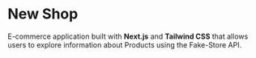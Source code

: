 # New Shop

E-commerce application built with **Next.js** and **Tailwind CSS** that allows users to explore information about Products using the Fake-Store API.